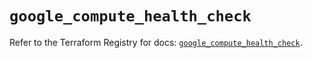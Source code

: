# `google_compute_health_check`

Refer to the Terraform Registry for docs: [`google_compute_health_check`](https://registry.terraform.io/providers/hashicorp/google/5.11.0/docs/resources/compute_health_check).
